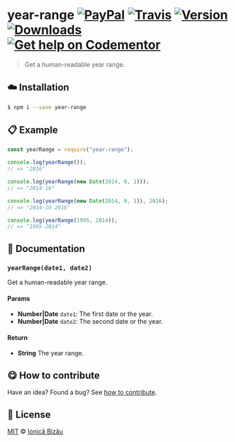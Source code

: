 # year-range [![PayPal](https://img.shields.io/badge/%24-paypal-f39c12.svg)][paypal-donations] [![Travis](https://img.shields.io/travis/IonicaBizau/year-range.svg)](https://travis-ci.org/IonicaBizau/year-range/) [![Version](https://img.shields.io/npm/v/year-range.svg)](https://www.npmjs.com/package/year-range) [![Downloads](https://img.shields.io/npm/dt/year-range.svg)](https://www.npmjs.com/package/year-range) [![Get help on Codementor](https://cdn.codementor.io/badges/get_help_github.svg)](https://www.codementor.io/johnnyb?utm_source=github&utm_medium=button&utm_term=johnnyb&utm_campaign=github)

> Get a human-readable year range.

## :cloud: Installation
    
```sh
$ npm i --save year-range
```
            
## :clipboard: Example

        

```js
const yearRange = require("year-range");

console.log(yearRange());
// => "2016"

console.log(yearRange(new Date(2014, 0, 1)));
// => "2014-16"

console.log(yearRange(new Date(2014, 0, 1)), 2016);
// => "2014-16 2016"

console.log(yearRange(1995, 2014));
// => "1995-2014"
```
    
## :memo: Documentation
        
### `yearRange(date1, date2)`
Get a human-readable year range.

#### Params
- **Number|Date** `date1`: The first date or the year.
- **Number|Date** `date2`: The second date or the year.

#### Return
- **String** The year range.

        
## :yum: How to contribute
Have an idea? Found a bug? See [how to contribute][contributing].

## :scroll: License
    
[MIT][license] © [Ionică Bizău][website]
    
[paypal-donations]: https://www.paypal.com/cgi-bin/webscr?cmd=_s-xclick&hosted_button_id=RVXDDLKKLQRJW
[donate-now]: http://i.imgur.com/6cMbHOC.png

[license]: http://showalicense.com/?fullname=Ionic%C4%83%20Biz%C4%83u%20%3Cbizauionica%40gmail.com%3E%20(http%3A%2F%2Fionicabizau.net)&year=2016#license-mit
[website]: http://ionicabizau.net
[contributing]: /CONTRIBUTING.md
[docs]: /DOCUMENTATION.md
